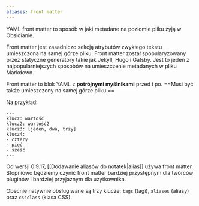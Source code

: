 ```yaml
---
aliases: front matter
---
```


YAML front matter to sposób w jaki metadane na poziomie pliku żyją w Obsidianie.

Front matter jest zasadniczo sekcją atrybutów zwykłego tekstu umieszczoną na samej górze pliku. Front matter został spopularyzowany przez statyczne generatory takie jak Jekyll, Hugo i Gatsby. Jest to jeden z najpopularniejszych sposobów na umieszczenie metadanych w pliku Markdown.

Front matter to blok YAML z **potrójnymi myślnikami** przed i po. ==Musi być także umieszczony na samej górze pliku.==

Na przykład:

```
---
klucz: wartość
klucz2: wartość2
klucz3: [jeden, dwa, trzy]
klucz4:
- cztery
- pięć
- sześć
---
```

Od wersji 0.9.17, [[Dodawanie aliasów do notatek|alias]] używa front matter. Stopniowo będziemy czynić front matter bardziej przystępnym dla twórców pluginów i bardziej przyjaznym dla użytkownika.

Obecnie natywnie obsługiwane są trzy klucze: `tags` (tagi), `aliases` (aliasy) oraz `cssclass` (klasa CSS).